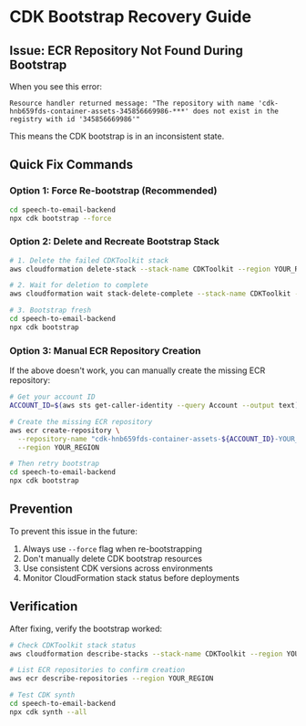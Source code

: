# CDK Bootstrap Recovery Guide

## Issue: ECR Repository Not Found During Bootstrap

When you see this error:
```
Resource handler returned message: "The repository with name 'cdk-hnb659fds-container-assets-345856669986-***' does not exist in the registry with id '345856669986'"
```

This means the CDK bootstrap is in an inconsistent state.

## Quick Fix Commands

### Option 1: Force Re-bootstrap (Recommended)
```bash
cd speech-to-email-backend
npx cdk bootstrap --force
```

### Option 2: Delete and Recreate Bootstrap Stack
```bash
# 1. Delete the failed CDKToolkit stack
aws cloudformation delete-stack --stack-name CDKToolkit --region YOUR_REGION

# 2. Wait for deletion to complete
aws cloudformation wait stack-delete-complete --stack-name CDKToolkit --region YOUR_REGION

# 3. Bootstrap fresh
cd speech-to-email-backend
npx cdk bootstrap
```

### Option 3: Manual ECR Repository Creation
If the above doesn't work, you can manually create the missing ECR repository:

```bash
# Get your account ID
ACCOUNT_ID=$(aws sts get-caller-identity --query Account --output text)

# Create the missing ECR repository
aws ecr create-repository \
  --repository-name "cdk-hnb659fds-container-assets-${ACCOUNT_ID}-YOUR_REGION" \
  --region YOUR_REGION

# Then retry bootstrap
cd speech-to-email-backend
npx cdk bootstrap
```

## Prevention

To prevent this issue in the future:

1. Always use `--force` flag when re-bootstrapping
2. Don't manually delete CDK bootstrap resources
3. Use consistent CDK versions across environments
4. Monitor CloudFormation stack status before deployments

## Verification

After fixing, verify the bootstrap worked:

```bash
# Check CDKToolkit stack status
aws cloudformation describe-stacks --stack-name CDKToolkit --region YOUR_REGION

# List ECR repositories to confirm creation
aws ecr describe-repositories --region YOUR_REGION

# Test CDK synth
cd speech-to-email-backend
npx cdk synth --all
```